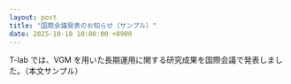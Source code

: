 ```yaml
---
layout: post
title: "国際会議発表のお知らせ（サンプル）"
date: 2025-10-10 10:00:00 +0900
---
```


T-lab では、VGM を用いた長期運用に関する研究成果を国際会議で発表しました。（本文サンプル）
